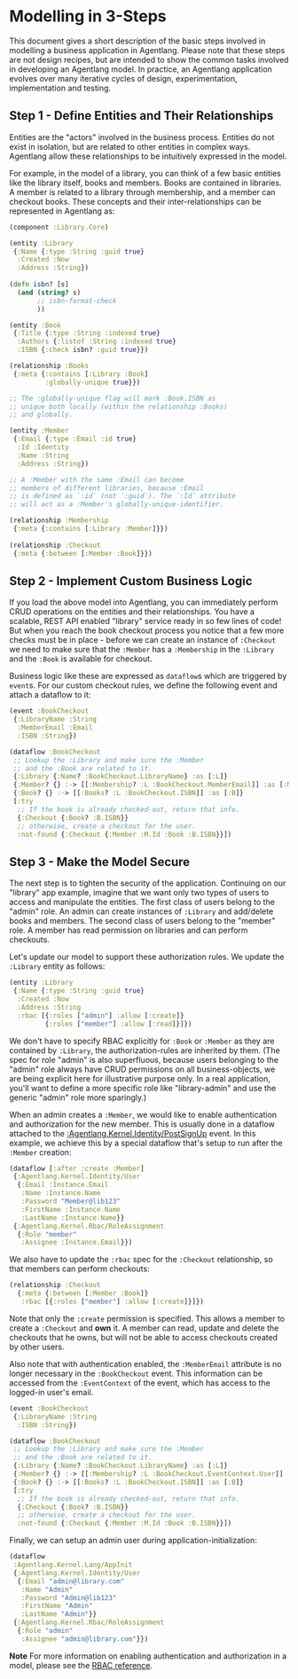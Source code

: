 # Modelling in 3-Steps

This document gives a short description of the basic steps involved in modelling a business application in Agentlang.
Please note that these steps are not design recipes, but are intended to show the common tasks involved in developing an Agentlang model. In practice, an Agentlang application evolves over many iterative cycles of design, experimentation, implementation and testing.

## Step 1 - Define Entities and Their Relationships

Entities are the "actors" involved in the business process. Entities do not exist in isolation, but are related to other entities in complex ways. Agentlang allow these relationships to be intuitively expressed in the model.

For example, in the model of a library, you can think of a few basic entities like the library itself, books and members. Books are contained in libraries. A member is related to a library through membership, and a member can checkout books. These concepts and their inter-relationships can be represented in Agentlang as:

```clojure
(component :Library.Core)

(entity :Library
 {:Name {:type :String :guid true}
  :Created :Now
  :Address :String})
  
(defn isbn? [s]
  (and (string? s)
       ;; isbn-format-check
	   ))

(entity :Book
 {:Title {:type :String :indexed true}
  :Authors {:listof :String :indexed true}
  :ISBN {:check isbn? :guid true}})

(relationship :Books
 {:meta {:contains [:Library :Book]
         :globally-unique true}})

;; The :globally-unique flag will mark :Book.ISBN as
;; unique both locally (within the relationship :Books)
;; and globally.

(entity :Member
 {:Email {:type :Email :id true}
  :Id :Identity
  :Name :String
  :Address :String})

;; A :Member with the same :Email can become
;; members of different libraries, because :Email
;; is defined as `:id` (not `:guid`). The `:Id` attribute
;; will act as a :Member's globally-unique-identifier.

(relationship :Membership
 {:meta {:contains [:Library :Member]}})
 
(relationship :Checkout
 {:meta {:between [:Member :Book]}})
```

## Step 2 - Implement Custom Business Logic

If you load the above model into Agentlang, you can immediately perform CRUD operations on the entities and their relationships. You have a scalable, REST API enabled "library" service ready in so few lines of code! But when you reach the book checkout process you notice that a few more checks must be in place - before we can create an instance of `:Checkout` we need to make sure that the `:Member` has a `:Membership` in the `:Library` and the `:Book` is available for checkout.

Business logic like these are expressed as `dataflow`s which are triggered by `event`s. For our custom checkout rules, we define the following event and attach a dataflow to it:

```clojure
(event :BookCheckout
 {:LibraryName :String
  :MemberEmail :Email
  :ISBN :String})

(dataflow :BookCheckout
 ;; Lookup the :Library and make sure the :Member
 ;; and the :Book are related to it.
 {:Library {:Name? :BookCheckout.LibraryName} :as [:L]}
 {:Member? {} :-> [[:Membership? :L :BookCheckout.MemberEmail]] :as [:M]}
 {:Book? {} :-> [[:Books? :L :BookCheckout.ISBN]] :as [:B]} 
 [:try
  ;; If the book is already checked-out, return that info.
  {:Checkout {:Book? :B.ISBN}}
  ;; otherwise, create a checkout for the user.
  :not-found {:Checkout {:Member :M.Id :Book :B.ISBN}}])
```

## Step 3 - Make the Model Secure

The next step is to tighten the security of the application. Continuing on our "library" app example, imagine that we want only two types of users to access and manipulate the entities. The first class of users belong to the "admin" role. An admin can create instances of `:Library` and add/delete books and members. The second class of users belong to the "member" role. A member has read permission on libraries and can perform checkouts.

Let's update our model to support these authorization rules. We update the `:Library` entity as follows:

```clojure
(entity :Library
 {:Name {:type :String :guid true}
  :Created :Now
  :Address :String
  :rbac [{:roles ["admin"] :allow [:create]}
         {:roles ["member"] :allow [:read]}]})
```

We don't have to specify RBAC explicitly for `:Book` or `:Member` as they are contained by `:Library`, the authorization-rules are inherited by them. (The spec for role "admin" is also superfluous, because users belonging to the "admin" role always have CRUD permissions on all business-objects, we are being explicit here for illustrative purpose only. In a real application, you'll want to define a more specific role like "library-admin" and use the generic "admin" role more sparingly.)

When an admin creates a `:Member`, we would like to enable authentication and authorization for the new member. This is usually done in a dataflow attached to the [:Agentlang.Kernel.Identity/PostSignUp](language/reference/rbac#identity-management) event. In this example, we achieve this by a special dataflow that's setup to run after the `:Member` creation:

```clojure
(dataflow [:after :create :Member]
 {:Agentlang.Kernel.Identity/User
  {:Email :Instance.Email
   :Name :Instance.Name
   :Password "Member@lib123"
   :FirstName :Instance.Name
   :LastName :Instance.Name}}
 {:Agentlang.Kernel.Rbac/RoleAssignment
  {:Role "member"
   :Assignee :Instance.Email}})
```

We also have to update the `:rbac` spec for the `:Checkout` relationship, so that members can perform checkouts:

```clojure
(relationship :Checkout
  {:meta {:between [:Member :Book]}
   :rbac [{:roles ["member"] :allow [:create]}]})
```

Note that only the `:create` permission is specified. This allows a member to create a `:Checkout` and **own** it. A member can read, update and delete the checkouts that he owns, but will not be able to access checkouts created by other users.

Also note that with authentication enabled, the `:MemberEmail` attribute is no longer necessary in the `:BookCheckout` event. This information can be accessed from the `:EventContext` of the event, which has access to the logged-in user's email.

```clojure
(event :BookCheckout
 {:LibraryName :String
  :ISBN :String})

(dataflow :BookCheckout
 ;; Lookup the :Library and make sure the :Member
 ;; and the :Book are related to it.
 {:Library {:Name? :BookCheckout.LibraryName} :as [:L]}
 {:Member? {} :-> [[:Membership? :L :BookCheckout.EventContext.User]] :as [:M]}
 {:Book? {} :-> [[:Books? :L :BookCheckout.ISBN]] :as [:B]} 
 [:try
  ;; If the book is already checked-out, return that info.
  {:Checkout {:Book? :B.ISBN}}
  ;; otherwise, create a checkout for the user.
  :not-found {:Checkout {:Member :M.Id :Book :B.ISBN}}])
```

Finally, we can setup an admin user during application-initialization:

```clojure
(dataflow
 :Agentlang.Kernel.Lang/AppInit
 {:Agentlang.Kernel.Identity/User
  {:Email "admin@library.com"
   :Name "Admin"
   :Password "Admin@lib123"
   :FirstName "Admin"
   :LastName "Admin"}}
 {:Agentlang.Kernel.Rbac/RoleAssignment
  {:Role "admin"
   :Assignee "admin@library.com"}})
```

**Note** For more information on enabling authentication and authorization in a model, please see the [RBAC reference](language/reference/rbac).
